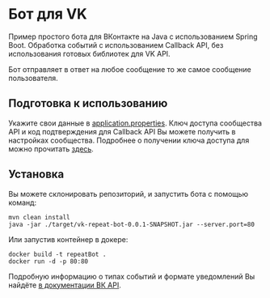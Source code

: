 # Бот для VK

Пример простого бота для ВКонтакте на Java с использованием Spring Boot. Обработка событий с использованием Callback API, без использования готовых библиотек для VK API.

Бот отправляет в ответ на любое сообщение то же самое сообщение пользователя.

## Подготовка к использованию
Укажите свои данные в [application.properties](https://github.com/Starkvell/VkRepeatBot/blob/main/src/main/resources/application.properties).
Ключ доступа сообщества API и код подтверждения для Callback API Вы можете получить в настройках сообщества. Подробнее о получении ключа доступа для  можно прочитать [здесь](https://dev.vk.com/ru/api/access-token/community-token/in-community-settings).

## Установка
Вы можете склонировать репозиторий, и запустить бота с помощью команд:
```
mvn clean install
java -jar ./target/vk-repeat-bot-0.0.1-SNAPSHOT.jar --server.port=80
```
Или запустив контейнер в докере:
```
docker build -t repeatBot .
docker run -d -p 80:80
```

Подробную информацию о типах событий и формате уведомлений Вы найдёте [в документации ВК API](https://vk.com/dev/callback_api). 
